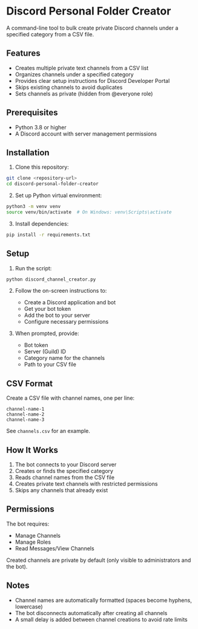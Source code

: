 # Discord Personal Folder Creator

A command-line tool to bulk create private Discord channels under a specified category from a CSV file.

## Features

- Creates multiple private text channels from a CSV list
- Organizes channels under a specified category
- Provides clear setup instructions for Discord Developer Portal
- Skips existing channels to avoid duplicates
- Sets channels as private (hidden from @everyone role)

## Prerequisites

- Python 3.8 or higher
- A Discord account with server management permissions

## Installation

1. Clone this repository:
```bash
git clone <repository-url>
cd discord-personal-folder-creator
```

2. Set up Python virtual environment:
```bash
python3 -m venv venv
source venv/bin/activate  # On Windows: venv\Scripts\activate
```

3. Install dependencies:
```bash
pip install -r requirements.txt
```

## Setup

1. Run the script:
```bash
python discord_channel_creator.py
```

2. Follow the on-screen instructions to:
   - Create a Discord application and bot
   - Get your bot token
   - Add the bot to your server
   - Configure necessary permissions

3. When prompted, provide:
   - Bot token
   - Server (Guild) ID
   - Category name for the channels
   - Path to your CSV file

## CSV Format

Create a CSV file with channel names, one per line:

```csv
channel-name-1
channel-name-2
channel-name-3
```

See `channels.csv` for an example.

## How It Works

1. The bot connects to your Discord server
2. Creates or finds the specified category
3. Reads channel names from the CSV file
4. Creates private text channels with restricted permissions
5. Skips any channels that already exist

## Permissions

The bot requires:
- Manage Channels
- Manage Roles
- Read Messages/View Channels

Created channels are private by default (only visible to administrators and the bot).

## Notes

- Channel names are automatically formatted (spaces become hyphens, lowercase)
- The bot disconnects automatically after creating all channels
- A small delay is added between channel creations to avoid rate limits